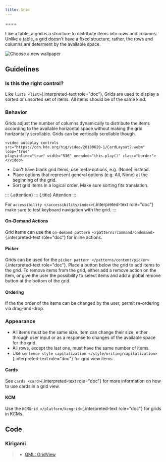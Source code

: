 ```yaml
---
title: Grid
---
```

====

Like a table, a grid is a structure to distribute items into rows and
columns. Unlike a table, a grid doesn\'t have a fixed structure; rather,
the rows and columns are determent by the available space.

![Choose a new wallpaper](/hig/Wallpaper-dark.png)

Guidelines
----------

### Is this the right control?

Like `lists <list>`{.interpreted-text role="doc"}, Grids are used to
display a sorted or unsorted set of items. All items should be of the
same kind.

### Behavior

Grids adjust the number of columns dynamically to distribute the items
according to the available horizontal space without making the grid
horizontally scrollable. Grids can be vertically scrollable though.

```{=html}
<video autoplay controls 
src="https://cdn.kde.org/hig/video/20180620-1/CardLayout2.webm" loop="true"
playsinline="true" width="536" onended="this.play()" class="border"></video>
```
-   Don\'t have blank grid items; use meta-options, e.g. (None) instead.
-   Place options that represent general options (e.g. All, None) at the
    beginning of the grid.
-   Sort grid items in a logical order. Make sure sorting fits
    translation.

::: {.attention}
::: {.title}
Attention
:::

For `accessibility </accessibility/index>`{.interpreted-text role="doc"}
make sure to test keyboard navigation with the grid.
:::

#### On-Demand Actions

Grid items can use the
`on-demand pattern </patterns/command/ondemand>`{.interpreted-text
role="doc"} for inline actions.

#### Picker

Grids can be used for the
`picker pattern </patterns/content/picker>`{.interpreted-text
role="doc"}. Place a button below the grid to add items to the grid. To
remove items from the grid, either add a remove action on the item, or
give the user the possibility to select items and add a global remove
button at the bottom of the grid.

#### Ordering

If the the order of the items can be changed by the user, permit
re-ordering via drag-and-drop.

### Appearance

-   All items must be the same size. Item can change their size, either
    through user input or as a response to changes of the available
    space for the grid.
-   All rows, except the last one, must have the same number of items.
-   Use
    `sentence style capitalization </style/writing/capitalization>`{.interpreted-text
    role="doc"} for grid view items.

#### Cards

See `cards <card>`{.interpreted-text role="doc"} for more information on
how to use cards in a grid view.

#### KCM

Use the `KCMGrid </platform/kcmgrid>`{.interpreted-text role="doc"} for
grids in KCMs.

Code
----

### Kirigami

> -   [QML: GridView](https://doc.qt.io/qt-5/qml-qtquick-gridview.html)
